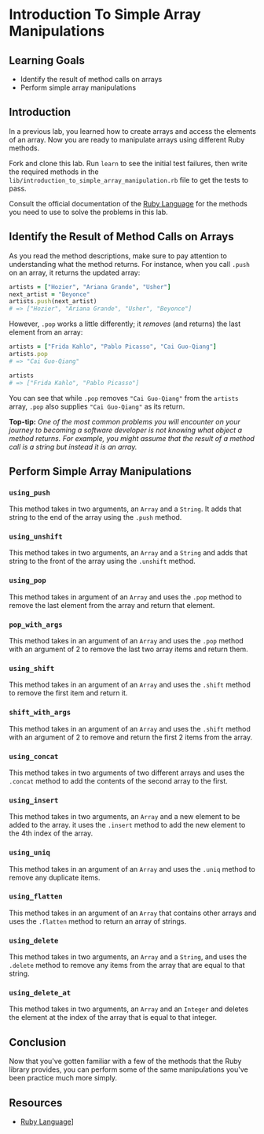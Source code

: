  # Introduction To Simple Array Manipulations

## Learning Goals

- Identify the result of method calls on arrays
- Perform simple array manipulations

## Introduction

In a previous lab, you learned how to create arrays and access the elements of
an array. Now you are ready to manipulate arrays using different Ruby methods.

Fork and clone this lab. Run `learn` to see the initial test failures, then
write the required methods in the
`lib/introduction_to_simple_array_manipulation.rb` file to get the tests to
pass.

Consult the official documentation of the [Ruby Language](http://ruby-doc.org/core-2.2.0/)
for the methods you need to use to solve the problems in this lab.

## Identify the Result of Method Calls on Arrays

As you read the method descriptions, make sure to pay attention to understanding
what the method returns. For instance, when you call `.push` on an array, it
returns the updated array:

```ruby
artists = ["Hozier", "Ariana Grande", "Usher"]
next_artist = "Beyonce"
artists.push(next_artist)
# => ["Hozier", "Ariana Grande", "Usher", "Beyonce"]
```

However, `.pop` works a little differently; it *removes* (and returns) the last
element from an array:

```ruby
artists = ["Frida Kahlo", "Pablo Picasso", "Cai Guo-Qiang"]
artists.pop
# => "Cai Guo-Qiang"

artists
# => ["Frida Kahlo", "Pablo Picasso"]
```

You can see that while `.pop` removes `"Cai Guo-Qiang"` from the `artists`
array, `.pop` also supplies `"Cai Guo-Qiang"` as its return.

**Top-tip:** _One of the most common problems you will encounter on your journey
to becoming a software developer is not knowing what object a method returns.
For example, you might assume that the result of a method call is a string but
instead it is an array._

## Perform Simple Array Manipulations

### `using_push`

This method takes in two arguments, an `Array` and a `String`. It adds that
string to the end of the array using the `.push` method.

### `using_unshift`

This method takes in two arguments, an `Array` and a `String` and adds that
string to the front of the array using the `.unshift` method.

### `using_pop`

This method takes in argument of an `Array` and uses the `.pop` method to remove
the last element from the array and return that element.

### `pop_with_args`

This method takes in an argument of an `Array` and uses the `.pop` method with an
argument of 2 to remove the last two array items and return them.

### `using_shift`

This method takes in an argument of an `Array` and uses the `.shift` method to
remove the first item and return it.

### `shift_with_args`

This method takes in an argument of an `Array` and uses the `.shift` method with
an argument of 2 to remove and return the first 2 items from the array.

### `using_concat`

This method takes in two arguments of two different arrays and uses the
`.concat` method to add the contents of the second array to the first.

### `using_insert`

This method takes in two arguments, an `Array` and a new element to be added to
the array. it uses the `.insert` method to add the new element to the 4th index
of the array.

### `using_uniq`

This method takes in an argument of an `Array` and uses the `.uniq` method to
remove any duplicate items.

### `using_flatten`

This method takes in an argument of an `Array` that contains other arrays and
uses the `.flatten` method to return an array of strings.

### `using_delete`

This method takes in two arguments, an `Array` and a `String`, and uses the
`.delete` method to remove any items from the array that are equal to that
string.

### `using_delete_at`

This method takes in two arguments, an `Array` and an `Integer` and deletes the
element at the index of the array that is equal to that integer.

## Conclusion

Now that you've gotten familiar with a few of the methods that the Ruby library
provides, you can perform some of the same manipulations you've been practice
much more simply.

## Resources

* [Ruby Language](http://ruby-doc.org/core-2.2.0/)]
